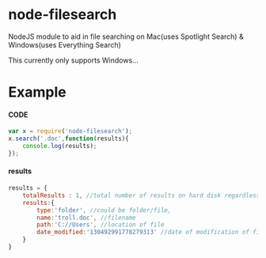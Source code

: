 node-filesearch
===============

NodeJS module to aid in file searching on Mac(uses Spotlight Search) &amp; Windows(uses Everything Search)

This currently only supports Windows...

Example
===============
#### CODE

```javascript
var x = require('node-filesearch');
x.search('.doc',function(results){
	console.log(results);
});
```
#### results

```javascript
results = {
	totalResults : 1, //total number of results on hard disk regardless of max result limit
	results:{
		type:'folder', //could be folder/file,
		name:'troll.doc', //filename
		path:'C://Users', //location of file
		date_modified:'130492991778279313' //date of modification of file in EPOCH time
	}
}
```
